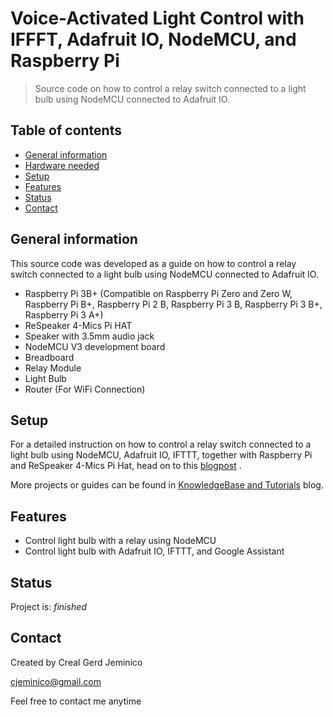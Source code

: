 # Voice-Activated Light Control with IFFFT, Adafruit IO, NodeMCU, and Raspberry Pi
> Source code on how to control a relay switch connected to a light bulb using NodeMCU connected to Adafruit IO.

## Table of contents
* [General information](#general-information)
* [Hardware needed](#hardware-needed)
* [Setup](#setup)
* [Features](#features)
* [Status](#status)
* [Contact](#contact)

## General information
This source code was developed as a guide on how to control a relay switch connected to a light bulb using NodeMCU connected to Adafruit IO.
* Raspberry Pi 3B+ (Compatible on Raspberry Pi Zero and Zero W, Raspberry Pi B+, Raspberry Pi 2 B, Raspberry Pi 3 B, Raspberry Pi 3 B+, Raspberry Pi 3 A+)
* ReSpeaker 4-Mics Pi HAT
* Speaker with 3.5mm audio jack
* NodeMCU V3 development board
* Breadboard
* Relay Module
* Light Bulb
* Router (For WiFi Connection)

## Setup
For a detailed instruction on how to control a relay switch connected to a light bulb using NodeMCU, Adafruit IO, IFTTT, together with Raspberry Pi and ReSpeaker 4-Mics Pi Hat, head on to this [blogpost](https://store.createlabz.com/blogs/createlabz-tutorials/google-assistant3-4-control-light-bulb-with-nodemcu-adafruit-io-ifttt-and-google-assistant-on-raspberry-pi) .

More projects or guides can be found in [KnowledgeBase and Tutorials](https://store.createlabz.com/blogs/createlabz-tutorials) blog.

## Features
* Control light bulb with a relay using NodeMCU
* Control light bulb with Adafruit IO, IFTTT, and Google Assistant


## Status
Project is: _finished_

## Contact
Created by Creal Gerd Jeminico

cjeminico@gmail.com

Feel free to contact me anytime 
